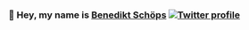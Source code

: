 ### :wave: Hey, my name is [Benedikt Schöps](https://m4dh0rs3.github.io/)  [![Twitter profile](https://img.shields.io/twitter/follow/m4dh0rs3?style=social)](https://twitter.com/m4dh0rs3)

<!-- ![](https://github-readme-stats.vercel.app/api?username=m4dh0rs3&count_private=true&show_icons=true&hide=prs,issues,contribs&include_all_commits=true&theme=flag-india)>

<!-- ![](https://github-readme-stats.vercel.app/api/top-langs/?username=m4dh0rs3&layout=compact&theme=graywhite)>
